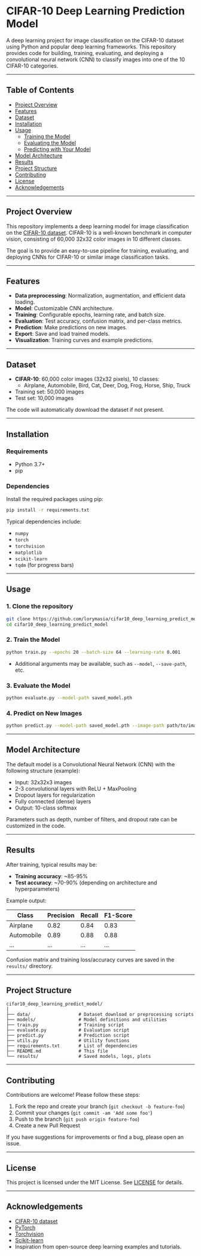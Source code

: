 # CIFAR-10 Deep Learning Prediction Model

A deep learning project for image classification on the CIFAR-10 dataset using Python and popular deep learning frameworks. This repository provides code for building, training, evaluating, and deploying a convolutional neural network (CNN) to classify images into one of the 10 CIFAR-10 categories.

---

## Table of Contents

- [Project Overview](#project-overview)
- [Features](#features)
- [Dataset](#dataset)
- [Installation](#installation)
- [Usage](#usage)
  - [Training the Model](#training-the-model)
  - [Evaluating the Model](#evaluating-the-model)
  - [Predicting with Your Model](#predicting-with-your-model)
- [Model Architecture](#model-architecture)
- [Results](#results)
- [Project Structure](#project-structure)
- [Contributing](#contributing)
- [License](#license)
- [Acknowledgements](#acknowledgements)

---

## Project Overview

This repository implements a deep learning model for image classification on the [CIFAR-10 dataset](https://www.cs.toronto.edu/~kriz/cifar.html). CIFAR-10 is a well-known benchmark in computer vision, consisting of 60,000 32x32 color images in 10 different classes.

The goal is to provide an easy-to-use pipeline for training, evaluating, and deploying CNNs for CIFAR-10 or similar image classification tasks.

---

## Features

- **Data preprocessing**: Normalization, augmentation, and efficient data loading.
- **Model**: Customizable CNN architecture.
- **Training**: Configurable epochs, learning rate, and batch size.
- **Evaluation**: Test accuracy, confusion matrix, and per-class metrics.
- **Prediction**: Make predictions on new images.
- **Export**: Save and load trained models.
- **Visualization**: Training curves and example predictions.

---

## Dataset

- **CIFAR-10**: 60,000 color images (32x32 pixels), 10 classes:
  - Airplane, Automobile, Bird, Cat, Deer, Dog, Frog, Horse, Ship, Truck
- Training set: 50,000 images
- Test set: 10,000 images

The code will automatically download the dataset if not present.

---

## Installation

### Requirements

- Python 3.7+
- pip

### Dependencies

Install the required packages using pip:

```bash
pip install -r requirements.txt
```

Typical dependencies include:
- `numpy`
- `torch`
- `torchvision`
- `matplotlib`
- `scikit-learn`
- `tqdm` (for progress bars)

---

## Usage

### 1. Clone the repository

```bash
git clone https://github.com/lorymasia/cifar10_deep_learning_predict_model.git
cd cifar10_deep_learning_predict_model
```

### 2. Train the Model

```bash
python train.py --epochs 20 --batch-size 64 --learning-rate 0.001
```
- Additional arguments may be available, such as `--model`, `--save-path`, etc.

### 3. Evaluate the Model

```bash
python evaluate.py --model-path saved_model.pth
```

### 4. Predict on New Images

```bash
python predict.py --model-path saved_model.pth --image-path path/to/image.jpg
```

---

## Model Architecture

The default model is a Convolutional Neural Network (CNN) with the following structure (example):

- Input: 32x32x3 images
- 2-3 convolutional layers with ReLU + MaxPooling
- Dropout layers for regularization
- Fully connected (dense) layers
- Output: 10-class softmax

Parameters such as depth, number of filters, and dropout rate can be customized in the code.

---

## Results

After training, typical results may be:

- **Training accuracy**: ~85-95%
- **Test accuracy**: ~70-90% (depending on architecture and hyperparameters)

Example output:

| Class      | Precision | Recall | F1-Score |
|------------|-----------|--------|----------|
| Airplane   | 0.82      | 0.84   | 0.83     |
| Automobile | 0.89      | 0.88   | 0.88     |
| ...        | ...       | ...    | ...      |

Confusion matrix and training loss/accuracy curves are saved in the `results/` directory.

---

## Project Structure

```
cifar10_deep_learning_predict_model/
│
├── data/                  # Dataset download or preprocessing scripts
├── models/                # Model definitions and utilities
├── train.py               # Training script
├── evaluate.py            # Evaluation script
├── predict.py             # Prediction script
├── utils.py               # Utility functions
├── requirements.txt       # List of dependencies
├── README.md              # This file
└── results/               # Saved models, logs, plots
```

---

## Contributing

Contributions are welcome! Please follow these steps:

1. Fork the repo and create your branch (`git checkout -b feature-foo`)
2. Commit your changes (`git commit -am 'Add some foo'`)
3. Push to the branch (`git push origin feature-foo`)
4. Create a new Pull Request

If you have suggestions for improvements or find a bug, please open an issue.

---

## License

This project is licensed under the MIT License. See [LICENSE](LICENSE) for details.

---

## Acknowledgements

- [CIFAR-10 dataset](https://www.cs.toronto.edu/~kriz/cifar.html)
- [PyTorch](https://pytorch.org/)
- [Torchvision](https://pytorch.org/vision/)
- [Scikit-learn](https://scikit-learn.org/)
- Inspiration from open-source deep learning examples and tutorials.
